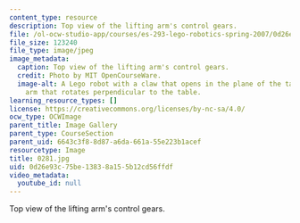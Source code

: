 ```yaml
---
content_type: resource
description: Top view of the lifting arm's control gears.
file: /ol-ocw-studio-app/courses/es-293-lego-robotics-spring-2007/0d26e93c75be13838a155b12cd56ffdf_0281.jpg
file_size: 123240
file_type: image/jpeg
image_metadata:
  caption: Top view of the lifting arm's control gears.
  credit: Photo by MIT OpenCourseWare.
  image-alt: A Lego robot with a claw that opens in the plane of the table, and an
    arm that rotates perpendicular to the table.
learning_resource_types: []
license: https://creativecommons.org/licenses/by-nc-sa/4.0/
ocw_type: OCWImage
parent_title: Image Gallery
parent_type: CourseSection
parent_uid: 6643c3f8-8d87-a6da-661a-55e223b1acef
resourcetype: Image
title: 0281.jpg
uid: 0d26e93c-75be-1383-8a15-5b12cd56ffdf
video_metadata:
  youtube_id: null
---
```

Top view of the lifting arm's control gears.